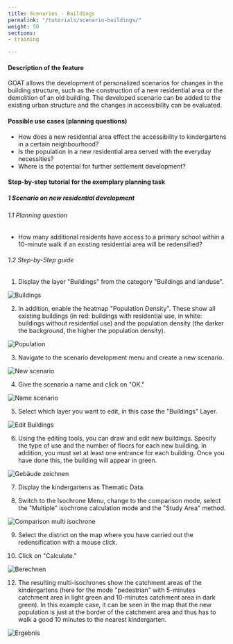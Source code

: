 ```yaml
---
title: Scenarios - Buildings
permalink: "/tutorials/scenario-buildings/"
weight: 50
sections:
- training

---
```

#### Description of the feature

GOAT allows the development of personalized scenarios for changes in the building structure, such as the construction of a new residential area or the demolition of an old building. The developed scenario can be added to the existing urban structure and the changes in accessibility can be evaluated.

#### Possible use cases (planning questions)

* How does a new residential area effect the accessibility to kindergartens in a certain neighbourhood?
* Is the population in a new residential area served with the everyday necessities?
* Where is the potential for further settlement development?

#### Step-by-step tutorial for the exemplary planning task

##### 1 Scenario on new residential development

###### 1.1 Planning question

* How many additional residents have access to a primary school within a 10-minute walk if an existing residential area will be redensified?

###### 1.2 Step-by-Step guide

1. Display the layer "Buildings" from the category "Buildings and landuse".

<img src="/images/training_materials/Scenario_buildings/buildings_en.webp" alt="Buildings"/>

2. In addition, enable the heatmap "Population Density". These show all existing buildings (in red: buildings with residential use, in white: buildings without residential use) and the population density (the darker the background, the higher the population density).

<img src="/images/training_materials/Scenario_buildings/population_en.webp" alt="Population"/>

3. Navigate to the scenario development menu and create a new scenario.

<img src="/images/training_materials/Scenario_buildings/create_scenario_en.webp" alt="New scenario" style="max-height:250px;"/>

4. Give the scenario a name and click on "OK."

<img src="/images/training_materials/Scenario_buildings/name_scenario_en.webp" alt="Name scenario" style="max-height:150px;"/>

5. Select which layer you want to edit, in this case the "Buildings" Layer.

<img src="/images/training_materials/Scenario_buildings/scenario_buildings_en.webp" alt="Edit Buildings" style="max-height:250px;"/>

6. Using the editing tools, you can draw and edit new buildings. Specify the type of use and the number of floors for each new building. In addition, you must set at least one entrance for each building. Once you have done this, the building will appear in green.

<img src="/images/training_materials/Scenario_buildings/draw_en.webp" alt="Gebäude zeichnen" style="max-height:400px;"/>

7. Display the kindergartens as Thematic Data.
   
8. Switch to the Isochrone Menu, change to the comparison mode, select the "Multiple" isochrone calculation mode and the "Study Area" method.

<img src="/images/training_materials/Scenario_buildings/multiisochrones_en.webp" alt="Comparison multi isochrone" style="max-height:400px;"/>

9. Select the district on the map where you have carried out the redensification with a mouse click.
    
10. Click on "Calculate."

<img src="/images/training_materials/Scenario_buildings/calculate_en.webp" alt="Berechnen" style="max-height:310px;"/>

12. The resulting multi-isochrones show the catchment areas of the kindergartens (here for the mode "pedestrian" with 5-minutes catchment area in light green and 10-minutes catchment area in dark green). In this example case, it can be seen in the map that the new population is just at the border of the catchment area and thus has to walk a good 10 minutes to the nearest kindergarten.

<img src="/images/training_materials/Scenario_buildings/result_en.webp" alt="Ergebnis" style="max-height:400px;"/>
